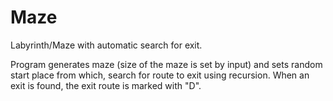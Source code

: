 # Maze
 Labyrinth/Maze with automatic search for exit.
 
Program generates maze (size of the maze is set by input)
and sets random start place from which, 
search for route to exit using recursion.
When an exit is found, the exit route is marked with "D".
 
